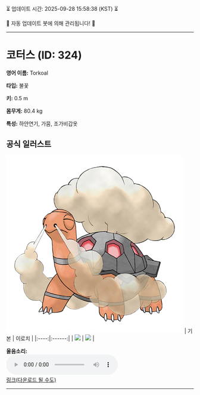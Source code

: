 
⏳ 업데이트 시간: 2025-09-28 15:58:38 (KST) ⏳

🤖 자동 업데이트 봇에 의해 관리됩니다! 🤖

---

# 코터스 (ID: 324)
**영어 이름:** Torkoal

**타입:** 불꽃

**키:** 0.5 m

**몸무게:** 80.4 kg

**특성:** 하얀연기, 가뭄, 조가비갑옷

## 공식 일러스트
![](https://raw.githubusercontent.com/PokeAPI/sprites/master/sprites/pokemon/other/official-artwork/324.png)
| 기본 | 이로치 |
|:----:|:------:|
| <img src="http://play.pokemonshowdown.com/sprites/ani/torkoal.gif" width="200"> | <img src="http://play.pokemonshowdown.com/sprites/ani-shiny/torkoal.gif" width="200"> |

**울음소리:**<br><audio controls src="https://raw.githubusercontent.com/PokeAPI/cries/main/cries/pokemon/latest/324.ogg"></audio><br> [링크(다운로드 될 수도)](https://raw.githubusercontent.com/PokeAPI/cries/main/cries/pokemon/latest/324.ogg)


---
